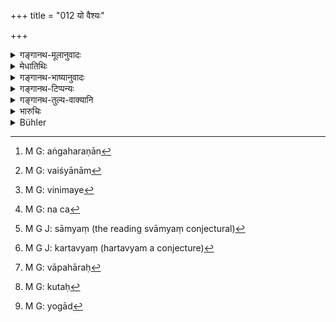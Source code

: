+++
title = "012 यो वैश्यः"

+++

<details><summary>गङ्गानथ-मूलानुवादः</summary>

During the reign of a righteous king, if the sacrificial rite of a sacrificer, specially of a Brāhmaṇa, be interrupted for want of one requisite,—that substance may be appropriated, for the completion of that sacrifice, from the house of a Vaiśya possessed of many cattle, who does not perform sacrifices and does not drink the Soma.—(11-12)
</details>

<details><summary>मेधातिथिः</summary>

अत्र **अङ्ग**ग्रहणान्[^८] न केवलं सर्वासां दक्षिणानाम् असंपत्तौ हिरण्यानाम्[^९] इदम् आहरणं विधीयते, अपि च तस्मिन्न् अपि पश्वादौ । **आहरेद्** इति तत्स्वीकारोत्पत्तिमात्रम् उच्यते, नोपायविशेषः । अतश् च याच्ञया विनिमयेन[^१०] चौर्येणैवापहर्तव्यम् । 


[^१०]:
     M G: vinimaye


[^९]:
     M G: vaiśyānām


[^८]:
     M G: aṅgaharaṇān

> <u>ननु च</u>[^११] चौर्येण स्वाम्यं[^१२] नोत्पद्यत इत्य् उक्तम् । 


[^१२]:
     M G J: sāmyaṃ (the reading svāmyaṃ conjectural)


[^११]:
     M G: na ca

- <u>नैष</u> दोषः । इह स्वशब्देनैवोक्तं **हर्तव्यम्** इति । एवं ह्य् आह "हर्तव्यं[^१३] हीनकर्मणः" (म्ध् ११.१६) इति । 


[^१३]:
     M G J: kartavyaṃ (hartavyam a conjecture)

- अयं चापहारः[^१४] प्रागारब्धयागस्य सर्वाङ्गोपेतस्यैकाङ्गासंपत्तौ प्रारिप्स्यमानस्य वेति न विशेषहेतुर् अस्ति । **ब्राह्मणस्य विशेषेणेति** वचनात् क्षत्रियवैश्ययोर् अप्य् अस्ति तद् एकाङ्गग्रहणम् अस्मिन् निमित्ते । 


[^१४]:
     M G: vāpahāraḥ

- <u>ननु</u> कः क्षत्रियो याचेद् इति क्षत्रियस्य याच्ञा प्रतिषिद्धा । 

- <u>अत्यल्पम्</u> इदम् उच्यते । ब्राह्मणस्यापि चौर्यं निषिद्धम् । तस्मात् तस्मिन् निमित्ते नास्त्य् अर्जनोपायनियमः । 

- **धार्मिके सतित्य्** अनुवादो ऽयम् । यो हि धर्मज्ञो राजा तस्मिन् निमित्ते चौर्यं विहितम् इति । अन्यस्य तु निगृहीतत्वात् कुतः प्रवृत्तिः । **बहुपशु**ग्रहणं धनमात्रोपलक्षणार्थम् । **हीनक्रतुः**[^१५] कर्म यगाद्[^१६] अन्यद् अपि दानादि न करोति । सत्य् अप्य् असोमपे । **कुतुम्बाद्** गृहाद् इत्य् अर्थः । गृहाद् धि चौर्यं दोषवत्तरम्, अतस् तद् अनुज्ञायते । न पुनर् अप्य् एवम् एव नियमः । अन्यतो ऽपि यत् खलादेः संपद्यते तत् कर्तव्यम् एव । वक्ष्यति च "खलात् क्षेत्राद् अगाराद् वा" (म्ध् ११.१६) इति ॥ ११.११–१२ ॥


[^१६]:
     M G: yogād


[^१५]:
     M G: kutaḥ
</details>

<details><summary>गङ्गानथ-भाष्यानुवादः</summary>

**(verses 11.11-12)**

Inasmuch as the text speaks of the *requisite*, it follows that the appropriation here permitted applies, not only to the gold necessary for the making up of the sacrificial fee, but also to animals and other things necessary for the sacrifice. All that the text lays down is the
*appropriation* of the thing, and not the mode by which it should be
done. Hence the thing may he acquired either by begging, or by exchange or by stealing.

“But it has been said that ownership is not acquired by stealing.”

There is no force in this objection. Since it is directly laid down here, in so many words, that the thing shall be ‘*appropriated*’; and it has also been said that ‘a sacrifice may be accomplished even by doing a mean act.’

There is nothing to show whether this ‘appropriation’ is permitted only in a case where a sacrifice having been begun, all its requisites are at hand, with the exception of a single article,—or also when it is intended to be taken in hand.

‘*Specially of a Brāhmaṇa*’—This shows that for the Kṣatriya and the Vaiśya also the said appropriation under the said circumstance is permitted.

“What Kṣatriya is there who would *beg?* Specially as begging is absolutely impossible for the Kṣatriya.”

What you say is not enough. For the Brāhmaṇa also, *stealing* is forbidden. The fact of the matter is that there is no restriction regarding the method to be employed in the appropriation under the said circumstances.

^(‘)*During the reign of a righteous king*’— This is purely reiterative. If the king is righteous and knows the law, he would know that under tin; peculiar circumstances *stealing* is permitted, and hence the sacrificer would he emboldened to do the appropriation. If, on the other hand, the king did not know the law, he would punish the said appropriation like ordinary *theft*; and hence under his rule no one would think of doing it.

‘*Possessing many cattle*’—This stands for all kinds of wealth.

‘*Who does not perform sacrifices*’—*i.e*., who does not do any righteous act, in the shape of giving gifts and so forth.

‘*Kuṭumba*’ stands here for the *house*. It is stealing from the house that is exceptionally objectionable; hence it is this that is permitted. But no such restriction is meant as that it should be taken ‘*from* *the house*’ only; it may be taken also from the threshing yard and such other places, where the particular thing may be available; specially as it is going to be declared later on (Verse 17)—‘either from the threshing yard, or from the field, or from the house.’—(11-12)
</details>

<details><summary>गङ्गानथ-टिप्पन्यः</summary>

**(verse 11.12)**

According to Nārāyaṇa and Nandana, ‘the king’ is the agent to be
understood with the verb ‘*āharet*’, ‘may take’;—this being supported by
a parallel passage in the Mahābhārata which ends with
‘*Yajñārthampārthivo haret*’.
</details>

<details><summary>गङ्गानथ-तुल्य-वाक्यानि</summary>

**(verses 11.11-14)**

*Mahābhārata* (12.165.6-9).—(Same as Manu.)

*Gautama* (18.24-27).—‘In order to defray the expenses of a wedding,—and
when engaged in a rite enjoined by the secred texts, one may take money
from a Śūdra,—or from a man rich in small cattle who neglects his
religious duties, though he does not belong to the Śūdra caste,—or from
the owner of a hundred cows who has not laid the fire;—or from the owner
of a thousand cows who does not drink *Soma*.’
</details>

<details><summary>भारुचिः</summary>

हीनक्रतुश् च बहुपशुः स्यात् । हीनकर्मा । अहीनक्रतुर् अपि यद्य् असोमपो भवति, ततः कुटुम्बात् तस्य तद् द्रव्यम् आहरेत् । तद् असंभवे च ॥ ११.११ ॥
</details>

<details><summary>Bühler</summary>

012	That article (required) for the completion of the sacrifice, may be taken (forcibly) from the house of any Vaisya, who possesses a large number of cattle, (but) neither performs the (minor) sacrifices nor drinks the Soma-juice;
</details>
